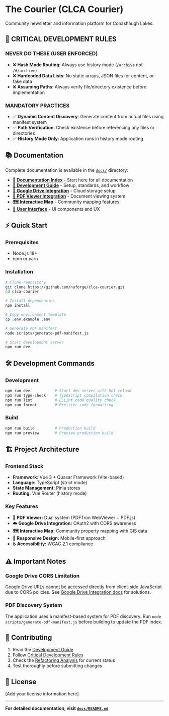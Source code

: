 # The Courier (CLCA Courier)

Community newsletter and information platform for Conashaugh Lakes.

## 🚨 CRITICAL DEVELOPMENT RULES

### NEVER DO THESE (USER ENFORCED)

- ❌ **Hash Mode Routing**: Always use history mode (`/archive` not `/#/archive`)
- ❌ **Hardcoded Data Lists**: No static arrays, JSON files for content, or fake data
- ❌ **Assuming Paths**: Always verify file/directory existence before implementation

### MANDATORY PRACTICES

- ✅ **Dynamic Content Discovery**: Generate content from actual files using manifest system
- ✅ **Path Verification**: Check existence before referencing any files or directories
- ✅ **History Mode Only**: Application runs in history mode routing

## 📚 Documentation

Complete documentation is available in the [`docs/`](./docs/) directory:

- **[📖 Documentation Index](./docs/README.md)** - Start here for all documentation
- **[🔧 Development Guide](./docs/development/README.md)** - Setup, standards, and workflow
- **[🔌 Google Drive Integration](./docs/integrations/google-drive.md)** - Cloud storage setup
- **[📄 PDF Viewer Integration](./docs/integrations/pdf-viewer.md)** - Document viewing system
- **[🗺️ Interactive Map](./docs/features/interactive-map.md)** - Community mapping features
- **[🎨 User Interface](./docs/features/user-interface.md)** - UI components and UX

## ⚡ Quick Start

### Prerequisites

- Node.js 18+
- npm or yarn

### Installation

```bash
# Clone repository
git clone https://github.com/nuforge/clca-courier.git
cd clca-courier

# Install dependencies
npm install

# Copy environment template
cp .env.example .env

# Generate PDF manifest
node scripts/generate-pdf-manifest.js

# Start development server
npm run dev
```

## 🛠️ Development Commands

### Development

```bash
npm run dev           # Start dev server with hot reload
npm run type-check    # TypeScript compilation check
npm run lint          # ESLint code quality check
npm run format        # Prettier code formatting
```

### Build

```bash
npm run build         # Production build
npm run preview       # Preview production build
```

## 🏗️ Project Architecture

### Frontend Stack

- **Framework:** Vue 3 + Quasar Framework (Vite-based)
- **Language:** TypeScript (strict mode)
- **State Management:** Pinia stores
- **Routing:** Vue Router (history mode)

### Key Features

- **📄 PDF Viewer:** Dual system (PDFTron WebViewer + PDF.js)
- **☁️ Google Drive Integration:** OAuth2 with CORS awareness
- **🗺️ Interactive Map:** Community property mapping with GIS data
- **📱 Responsive Design:** Mobile-first approach
- **♿ Accessibility:** WCAG 2.1 compliance

## ⚠️ Important Notes

### Google Drive CORS Limitation

Google Drive URLs cannot be accessed directly from client-side JavaScript due to CORS policies. See [Google Drive Integration docs](./docs/integrations/google-drive.md) for solutions.

### PDF Discovery System

The application uses a manifest-based system for PDF discovery. Run `node scripts/generate-pdf-manifest.js` before building to update the PDF index.

## 🤝 Contributing

1. Read the [Development Guide](./docs/development/README.md)
2. Follow [Critical Development Rules](./CRITICAL_DEVELOPMENT_RULES.md)
3. Check the [Refactoring Analysis](./REFACTORING_ANALYSIS.md) for current status
4. Test thoroughly before submitting changes

## 📝 License

[Add your license information here]

---

**For detailed documentation, visit [`docs/README.md`](./docs/README.md)**
